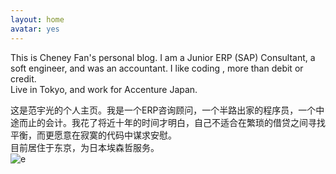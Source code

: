 ```yaml
---
layout: home
avatar: yes
---
```


This is Cheney Fan's personal blog. I am a Junior ERP (SAP) Consultant, a soft engineer, and was an accountant. I like coding , more than debit or credit.<br/>
Live in Tokyo, and work for Accenture Japan.

这是范宇光的个人主页。我是一个ERP咨询顾问，一个半路出家的程序员，一个中途而止的会计。我花了将近十年的时间才明白，自己不适合在繁琐的借贷之间寻找平衡，而更愿意在寂寞的代码中谋求安慰。
<br>
目前居住于东京，为日本埃森哲服务。<br>
![e](http://7d9qq1.com1.z0.glb.clouddn.com/1418437465_892355.png)